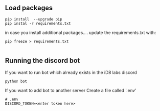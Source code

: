 ## Load packages

```
pip install  --upgrade pip
pip instal -r requirements.txt
```

in case you install additional packages.... update the requirements.txt with:

```
pip freeze > requirements.txt


```

## Running the discord bot
If you want to run bot which already exists in the iD8 labs discord

```
python bot
```

If you want to add bot to another server
Create a file called '.env'
```
# .env
DISCORD_TOKEN=<enter token here>
```